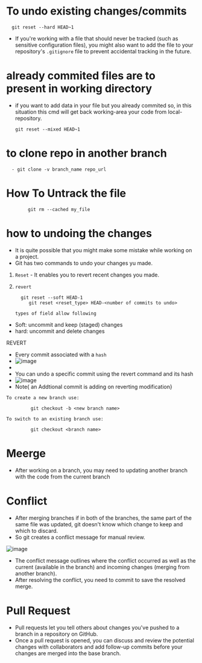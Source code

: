 # To undo existing changes/commits

      git reset --hard HEAD~1

- If you're working with a file that should never be tracked (such as sensitive configuration files), you might also want to add the file to your repository's `.gitignore` file to prevent accidental tracking in the future.
      
# already commited files are to present in working directory
- if you want to add data in your file but you already commited so, in this situation this cmd will get back working-area your code from local-repository.
      
      git reset --mixed HEAD~1
      
# to clone repo in another branch


      - git clone -v branch_name repo_url

# How To Untrack the file

            git rm --cached my_file

# how to undoing the changes
- It is quite possible that you might make some mistake while working on a project.
- Git has two commands to undo your changes yu made.

1. `Reset` - It enables you to revert recent changes you made.
2. `revert`

         git reset --soft HEAD-1
            git reset <reset_type> HEAD-<number of commits to undo>

   `types of field allow following`
- Soft: uncommit and keep (staged) changes
- hard: uncommit and delete changes

REVERT

- Every commit associated with a `hash`
- ![image](https://github.com/himanshugiripunje/Important-Projects/assets/99471014/6f47e9e0-b1be-47bb-abf4-3c8b3effe56a)
-
- You can undo a specific commit using the revert command and its hash
- ![image](https://github.com/himanshugiripunje/Important-Projects/assets/99471014/10fbb91c-41b4-49dc-be78-056a0bab6f98)
- Note{ an  Addtional commit is adding on reverting modification}

`To create a new branch use:`

             git checkout -b <new branch name>
`To switch to an existing branch use:`

             git checkout <branch name>

# Meerge
- After working on a branch, you may need to updating another branch with the code from the current branch

# Conflict
- After merging branches if in both of the branches, the same part of the same file was updated, git doesn't know which change to keep and which to discard.
- So git creates a conflict message for manual review.

![image](https://github.com/himanshugiripunje/Important-Projects/assets/99471014/867331c0-a3d0-46d6-a97f-6d402998668c)


- The conflict message outlines where the conflict occurred as well as the current (available in the branch) and incoming changes (merging from another branch).
- After resolving the conflict, you need to commit to save the resolved merge.

# Pull Request
- Pull requests let you tell others about changes you've pushed to a branch in a repository on GitHub.
- Once a pull request is opened, you can discuss and review the potential changes with collaborators and add follow-up commits before your changes are merged into the base branch.










